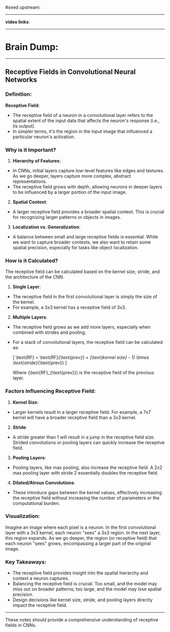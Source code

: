 #seed 
upstream:

---

**video links**: 

---

# Brain Dump: 


--- 

## Receptive Fields in Convolutional Neural Networks

### Definition:

**Receptive Field**: 
- The receptive field of a neuron in a convolutional layer refers to the spatial extent of the input data that affects the neuron's response (i.e., its output). 
- In simpler terms, it's the region in the input image that influenced a particular neuron's activation.

### Why is it Important?

1. **Hierarchy of Features**:
- In CNNs, initial layers capture low-level features like edges and textures. As we go deeper, layers capture more complex, abstract representations.
- The receptive field grows with depth, allowing neurons in deeper layers to be influenced by a larger portion of the input image.

2. **Spatial Context**:
- A larger receptive field provides a broader spatial context. This is crucial for recognizing larger patterns or objects in images.

3. **Localization vs. Generalization**:
- A balance between small and large receptive fields is essential. While we want to capture broader contexts, we also want to retain some spatial precision, especially for tasks like object localization.

### How is it Calculated?

The receptive field can be calculated based on the kernel size, stride, and the architecture of the CNN.

1. **Single Layer**:
- The receptive field in the first convolutional layer is simply the size of the kernel. 
- For example, a 3x3 kernel has a receptive field of 3x3.

2. **Multiple Layers**:
- The receptive field grows as we add more layers, especially when combined with strides and pooling.
- For a stack of convolutional layers, the receptive field can be calculated as:

  \[ \text{RF} = \text{RF}_{\text{prev}} + (\text{kernel size} - 1) \times \text{stride}_{\text{prev}} \]
  
  Where \(\text{RF}_{\text{prev}}\) is the receptive field of the previous layer.

### Factors Influencing Receptive Field:

1. **Kernel Size**:
- Larger kernels result in a larger receptive field. For example, a 7x7 kernel will have a broader receptive field than a 3x3 kernel.

2. **Stride**:
- A stride greater than 1 will result in a jump in the receptive field size. Strided convolutions or pooling layers can quickly increase the receptive field.

3. **Pooling Layers**:
- Pooling layers, like max pooling, also increase the receptive field. A 2x2 max pooling layer with stride 2 essentially doubles the receptive field.

4. **Dilated/Atrous Convolutions**:
- These introduce gaps between the kernel values, effectively increasing the receptive field without increasing the number of parameters or the computational burden.

### Visualization:

Imagine an image where each pixel is a neuron. In the first convolutional layer with a 3x3 kernel, each neuron "sees" a 3x3 region. In the next layer, this region expands. As we go deeper, the region (or receptive field) that each neuron "sees" grows, encompassing a larger part of the original image.

### Key Takeaways:

- The receptive field provides insight into the spatial hierarchy and context a neuron captures.
- Balancing the receptive field is crucial. Too small, and the model may miss out on broader patterns; too large, and the model may lose spatial precision.
- Design decisions like kernel size, stride, and pooling layers directly impact the receptive field.

---

These notes should provide a comprehensive understanding of receptive fields in CNNs.


